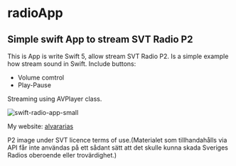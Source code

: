 # radioApp
## Simple swift App to stream SVT Radio P2 

This is App is write Swift 5, allow stream SVT Radio P2. Is a simple example how stream sound in Swift.
Include buttons:

* Volume comtrol
* Play-Pause

Streaming using AVPlayer class.

![swift-radio-app-small](https://user-images.githubusercontent.com/7523384/108477011-fbc95700-7292-11eb-975d-a843ece20c66.png)

My website:  [alvararias](https://alvararias.se/portfolio)

P2 image under SVT licence terms of use.(Materialet som tillhandahålls via API får inte användas på ett sådant sätt att det skulle kunna skada Sveriges Radios oberoende eller trovärdighet.)

